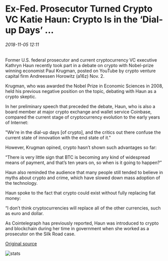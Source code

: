 # Ex-Fed. Prosecutor Turned Crypto VC Katie Haun: Crypto Is in the ‘Dial-up Days’ ...

###### 2018-11-05 12:11

Former U.S. federal prosecutor and current cryptocurrency VC executive Kathryn Haun recently took part in a debate on crypto with Nobel-prize winning economist Paul Krugman, posted on YouTube by crypto venture capital firm Andreessen Horowitz (a16z) Nov. 2.

Krugman, who was awarded the Nobel Prize in Economic Sciences in 2008, held his previous negative position on the topic, debating with Haun as a crypto skeptic.

In her preliminary speech that preceded the debate, Haun, who is also a board member at major crypto exchange and wallet service Coinbase, compared the current stage of cryptocurrency evolution to the early years of Internet:

"We're in the dial-up days \[of crypto\], and the critics out there confuse the current state of innovation with the end state of it."

However, Krugman opined, crypto hasn’t shown such advantages so far:

“There is very little sign that BTC is becoming any kind of widespread means of payment, and that’s ten years on, so when is it going to happen?”

Haun also reminded the audience that many people still tended to believe in myths about crypto and crime, which have slowed down mass adoption of the technology.

Haun spoke to the fact that crypto could exist without fully replacing fiat money:

“I don’t think cryptocurrencies will replace all of the other currencies, such as euro and dollar.

As Cointelegraph has previously reported, Haun was introduced to crypto and blockchain during her time in government when she worked as a prosecutor on the Silk Road case.

[Original source](https://cointelegraph.com/news/ex-fed-prosecutor-turned-crypto-vc-katie-haun-crypto-is-in-the-dial-up-days)

![stats](https://c.statcounter.com/11760860/0/a89fa40b/1/ "stats")